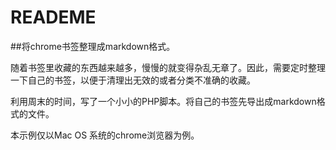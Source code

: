 # READEME

##将chrome书签整理成markdown格式。

随着书签里收藏的东西越来越多，慢慢的就变得杂乱无章了。因此，需要定时整理一下自己的书签，以便于清理出无效的或者分类不准确的收藏。

利用周末的时间，写了一个小小的PHP脚本。将自己的书签先导出成markdown格式的文件。

本示例仅以Mac OS 系统的chrome浏览器为例。
